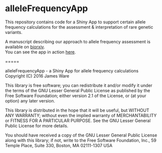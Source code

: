 # alleleFrequencyApp

This repository contains code for a Shiny App to support certain allele frequency calculations for the assessment & interpretation of rare genetic variants.  

A manuscript describing our approach to allele frequency assessment is available on [biorxiv](http://biorxiv.org/content/early/2016/09/02/073114).   
You can see the app in action [here](https://jamesware.shinyapps.io/alleleFrequencyApp/).

=====

alleleFrequencyApp - a Shiny App for allele frequency calculations Copyright (C) 2016 James Ware

This library is free software; you can redistribute it and/or modify it under the terms of the GNU Lesser General Public License as published by the Free Software Foundation; either version 2.1 of the License, or (at your option) any later version.

This library is distributed in the hope that it will be useful, but WITHOUT ANY WARRANTY; without even the implied warranty of MERCHANTABILITY or FITNESS FOR A PARTICULAR PURPOSE. See the GNU Lesser General Public License for more details.

You should have received a copy of the GNU Lesser General Public License along with this library; if not, write to the Free Software Foundation, Inc., 59 Temple Place, Suite 330, Boston, MA 02111-1307 USA